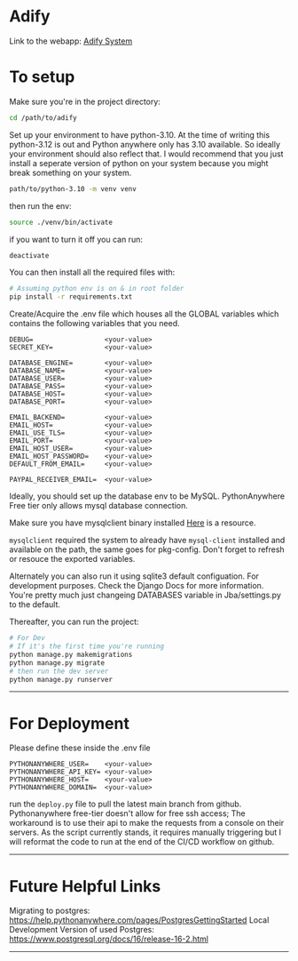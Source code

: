 # Adify

Link to the webapp: [Adify System](https://adifysystem.pythonanywhere.com)




# To setup 

Make sure you're in the project directory:

``` bash
cd /path/to/adify
```

Set up your environment to have python-3.10. At the time of writing this
python-3.12 is out and Python anywhere only has 3.10 available. So ideally
your environment should also reflect that. I would recommend that you just
install a seperate version of python on your system because you might break
something on your system. 


``` bash
path/to/python-3.10 -m venv venv
```


then run the env: 

``` bash
source ./venv/bin/activate 
```


if you want to turn it off you can run:

``` bash
deactivate
```

You can then install all the required files with:

``` bash
# Assuming python env is on & in root folder
pip install -r requirements.txt
```


Create/Acquire the .env file which houses all the GLOBAL variables which
contains the following variables that you need.

``` env
DEBUG=                  <your-value>
SECRET_KEY=             <your-value>

DATABASE_ENGINE=        <your-value>
DATABASE_NAME=          <your-value>
DATABASE_USER=          <your-value>
DATABASE_PASS=          <your-value>
DATABASE_HOST=          <your-value>
DATABASE_PORT=          <your-value>

EMAIL_BACKEND=          <your-value>
EMAIL_HOST=             <your-value>
EMAIL_USE_TLS=          <your-value>
EMAIL_PORT=             <your-value>
EMAIL_HOST_USER=        <your-value>
EMAIL_HOST_PASSWORD=    <your-value>
DEFAULT_FROM_EMAIL=     <your-value>

PAYPAL_RECEIVER_EMAIL=  <your-value>

```

Ideally, you should set up the database env to be MySQL. PythonAnywhere Free tier
only allows mysql database connection. 


Make sure you have mysqlclient binary installed [Here](https://github.com/PyMySQL/mysqlclient) is a resource.


`mysqlclient` required the system to already have `mysql-client` installed and
available on the path, the same goes for pkg-config. Don't forget to refresh
or resouce the exported variables.


Alternately you can also run it using sqlite3 default configuation. For
development purposes. Check the Django Docs for more information. You're
pretty much just changeing DATABASES variable in Jba/settings.py to the
default.

Thereafter, you can run the project: 

``` bash
# For Dev 
# If it's the first time you're running 
python manage.py makemigrations
python manage.py migrate
# then run the dev server
python manage.py runserver
```

---

# For Deployment 

Please define these inside the .env file
``` env
PYTHONANYWHERE_USER=    <your-value>
PYTHONANYWHERE_API_KEY= <your-value>
PYTHONANYWHERE_HOST=    <your-value>
PYTHONANYWHERE_DOMAIN=  <your-value>
```

run the `deploy.py` file to pull the latest main branch from github. 
Pythonanywhere free-tier doesn't allow for free ssh access; The workaround
is to use their api to make the requests from a console on their servers. As
the script currently stands, it requires manually triggering but I will
reformat the code to run at the end of the CI/CD workflow on github.

---

# Future Helpful Links


Migrating to postgres: https://help.pythonanywhere.com/pages/PostgresGettingStarted
Local Development Version of used Postgres: https://www.postgresql.org/docs/16/release-16-2.html



---

